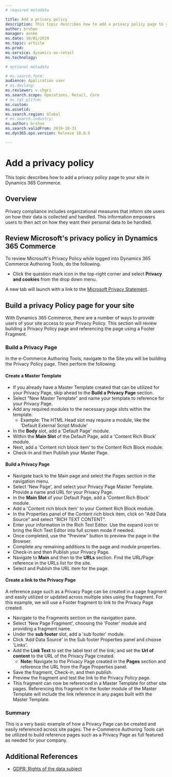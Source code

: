 ```yaml
---
# required metadata

title: Add a privacy policy
description: This topic describes how to add a privacy policy page to your site in Dynamics 365 Commerce.
author: brshoo
manager: annbe
ms.date: 10/01/2019
ms.topic: article
ms.prod: 
ms.service: dynamics-ax-retail
ms.technology: 

# optional metadata

# ms.search.form: 
audience: Application user
# ms.devlang: 
ms.reviewer: v-chgri
ms.search.scope: Operations, Retail, Core
# ms.tgt_pltfrm: 
ms.custom: 
ms.assetid: 
ms.search.region: Global
# ms.search.industry: 
ms.author: brshoo
ms.search.validFrom: 2019-10-31
ms.dyn365.ops.version: Release 10.0.5

---
```


# Add a privacy policy

This topic describes how to add a privacy policy page to your site in Dynamics 365 Commerce.

## Overview

Privacy compliance includes organizational measures that inform site users on how their data is collected and handled. This information empowers users to then act on how they want their personal data to be handled.

## Review Microsoft's privacy policy in Dynamics 365 Commerce

To review Microsoft's Privacy Policy while logged into Dynamics 365 Commerce Authoring Tools, do the following.

- Click the question mark icon in the top-right corner and select **Privacy and cookies** from the drop down menu. 

A new tab will launch with a link to the [Microsoft Privacy Statement](https://privacy.microsoft.com/en-US/privacystatement). 

## Build a privacy Policy page for your site

With Dynamics 365 Commerce, there are a number of ways to provide users of your site access to your Privacy Policy. This section will review building a Privacy Policy page and referencing the page using a Footer Fragment.

### Build a Privacy Page

In the e-Commerce Authoring Tools, navigate to the Site you will be building the Privacy Policy page. Then perform the following:

#### Create a Master Template

- If you already have a Master Template created that can be utilized for your Privacy Page, skip ahead to the **Build a Privacy Page** section.
- Select "New Master Template" and name your template to reference for your Privacy Page.  
- Add any required modules to the necessary page slots within the template.
  - Example: The HTML Head slot may require a module, like the 'Default External Script Module'
- In the **Body** slot, add a 'Default Page' module.
- Within the **Main Slot** of the Default Page, add a 'Content Rich Block' module.
- Next, add a 'Content rich block item' to the Content Rich Block module.
- Check-In and then Publish your Master Page.



#### Build a Privacy Page

- Navigate back to the Main page and select the Pages section in the navigation menu.
- Select 'New Page', and select your Privacy Page Master Template.  Provide a name and URL for your Privacy Page. 
- In the **Main Slot** of your Default Page, add a 'Content Rich Block' module.
- Add a 'Content rich block item' to your Content Rich Block module.
- In the Properties panel of the Content rich block item, click on "Add Data Source" and select "RICH TEXT CONTENT".
- Enter your information in the Rich Text Editor. Use the expand icon to bring the Rich Text Editor into full screen mode if needed.
- Once completed, use the "Preview" button to preview the page in the Browser.
- Complete any remaining additions to the page and module properties.
- Check-in and then Publish your Privacy Page.
- Navigate to **Main** and then to the **URLs** section. Find the URL/Page reference in the URLs list for the site.
- Select and Publish the URL item for the page.

#### Create a link to the Privacy Page

A reference page such as a Privacy Page can be created in a page fragment and easily utilized or updated across multiple sites using the fragment. For this example, we will use a Footer fragment to link to the Privacy Page created.

- Navigate to the Fragments section on the navigation pane.
- Select 'New Page Fragment', choosing the 'Footer' module and providing a fragment name.
- Under the **sub footer** slot, add a 'sub footer' module.
- Click 'Add Data Source' in the Sub footer Properties panel and choose 'Links'.
- Add the **Link Text** to set the label text of the link; and set the **Url of content** to the URL of the Privacy Page created.
  - **Note:** Navigate to the Privacy Page created in the **Pages** section and reference the URL from the Page Properties panel.
- Save the fragment, Check-in, and then publish.
- Preview the fragment and test the link to the Privacy Policy page.
- This fragment can now be referenced in a Master Template for other site pages. Referencing this fragment in the footer module of the Master Template will include the link reference in any pages built with the Master Template.

### Summary

This is a very basic example of how a Privacy Page can be created and easily referenced across site pages. The e-Commerce Authoring Tools can be utilized to build reference pages such as a Privacy Page as full featured as needed for your company.

## Additional References

- [GDPR: Rights of the data subject](https://gdpr.eu/tag/chapter-3/)

